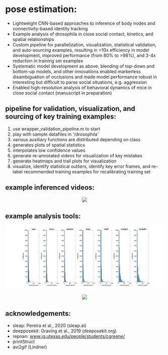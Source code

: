 # pose estimation:
- Lightweight CNN-based approaches to inference of body nodes and connectivity-based identity tracking
- Example analysis of drosophila in close social contact, kinetics, and spatial relationships
- Custom pipeline for parallelization, visualization, statistical validation, and auto-sourcing examples, resulting in >10x efficiency in model development, improved performance (from 80% to >98%), and 3-4x reduction in training set examples
- Systematic model development as above, blending of top-down and bottom-up models, and other innovations enabled markerless disambiguation of occlusions and made model performance robust in interesting but difficult to parse social situations, e.g. aggression
- Enabled high-resolution analysis of behavioral dynamics of mice in close social contact (manuscript in preparation)

## pipeline for validation, visualization, and sourcing of key training examples:
1. use wrapper_validation_pipeline.m to start
2. play with sample datafiles in '/drosophila'
3. various auxiliary functions are distributed depending on class
4. generates plots of spatial statistics
5. interpolates low confidence values
6. generate re-annotated videos for visualization of key mistakes
7. generate heatmaps and trail plots for visualization
8. visualize, identify statistical outliers, identify key error frames, and re-label recommended training examples for recalibrating training set

## example inferenced videos:
<p align="center">
<img src="example_movies_processed/PairS1_20190128_113421.120s_ann_samplecrop2.gif">
</p>

## example analysis tools:
<p align="center">
<img src="example_figures/fig5.png">
</p>

<p align="center">
<img src="example_figures/hm_1-1.gif">
</p>

## acknowledgements:
- sleap: Pereira et al., 2020 (sleap.ai)
- deepposekit: Graving et al., 2019 (deeposekit.org)
- repnan: www.ig.utexas.edu/people/students/cgreene/
- printStruct
- avi2gif (Lindner)

